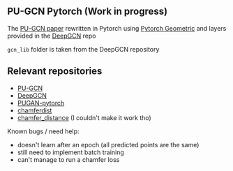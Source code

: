 ## PU-GCN Pytorch (Work in progress)

The [PU-GCN paper](https://arxiv.org/abs/1912.03264) rewritten in Pytorch using [Pytorch Geometric](https://github.com/pyg-team/pytorch_geometric) and layers provided in the [DeepGCN](https://github.com/lightaime/deep_gcns_torch) repo

`gcn_lib` folder is taken from the DeepGCN repository

## Relevant repositories

- [PU-GCN](https://github.com/guochengqian/PU-GCN)
- [DeepGCN](https://github.com/lightaime/deep_gcns_torch)
- [PUGAN-pytorch](https://github.com/UncleMEDM/PUGAN-pytorch)
- [chamferdist](https://github.com/krrish94/chamferdist) 
- [chamfer_distance](https://github.com/otaheri/chamfer_distance) (I couldn't make it work tho)


Known bugs / need help:
- doesn't learn after an epoch (all predicted points are the same)
- still need to implement batch training
- can't manage to run a chamfer loss
